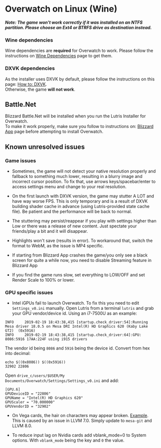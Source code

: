 # Overwatch on Linux (Wine)

**_Note: The game won't work correctly if it was installed on an NTFS partition. Please choose an Ext4 or BTRFS drive as destination instead._**

### Wine dependencies
Wine dependencies are **required** for Overwatch to work. Please follow the instructions on [Wine Dependencies](https://github.com/lutris/docs/blob/master/WineDependencies.md) page to get them.

### DXVK dependencies
As the installer uses DXVK by default, please follow the instructions on this page: [How to: DXVK](https://github.com/lutris/docs/blob/master/HowToDXVK.md).<br>
Otherwise, the game **will not work**.

## Battle.Net
Blizzard Battle.Net will be installed when you run the Lutris Installer for Overwatch.<br> To make it work properly, make sure you follow to instructions on: [Blizzard App](https://github.com/lutris/docs/blob/master/Battle.Net.md) page before attempting to install Overwatch.

## Known unresolved issues

### Game issues

- Sometimes, the game will not detect your native resolution properly and fallback to something much lower, resulting in a blurry image and incorrect cursor position. To fix that, use arrows keys/spacebar/enter to access settings menu and change to your real resolution.

- On the first launch with DXVK version, the game may stutter A LOT and have way worse FPS. This is only temporary and is a result of DXVK building shader cache in advance (using Lutris-provided state cache file). Be patient and the performance will be back to normal.

- The stuttering may persist/reappear if you play with settings higher than Low or there was a release of new content. Just spectate your friends/play a bit and it will disappear.

- Highlights won't save (results in error). To workaround that, switch the format to WebM, as the issue is MP4 specific.

- If starting from Blizzard App crashes the game/you only see a black screen for quite a while now, you need to disable Streaming feature in Blizzard App

- If you find the game runs slow, set everything to LOW/OFF and set Render Scale to 100% or lower.


### GPU specific issues

- Intel iGPUs fail to launch Overwatch. To fix this you need to edit `Settings_v0.ini` manually. Open Lutris from a terminal `lutris` and grab your GPU vendor/device id. Using an i7-7500U as an example:

```
INFO     2019-02-19 18:43:38,415 [startup.check_driver:54]:Running Mesa driver 18.0.5 on Mesa DRI Intel(R) HD Graphics 620 (Kaby Lake GT2)  (0x5916)
INFO     2019-02-19 18:43:38,415 [startup.check_driver:64]:GPU: 8086:5916 17AA:224F using i915 drivers
```

The vendor id being `8086` and `5916` being the device id. Convert from hex into decimal:

```
echo $((0x8086)) $((0x5916))
32902 22806
```

Open `drive_c/users/$USER/My Documents/Overwatch/Settings/Settings_v0.ini` and add:

```
[GPU.6]
GPUDeviceID = "22806"
GPUName = "Intel(R) HD Graphics 620"
GPUScaler = "70.000000"
GPUVendorID = "32902"
```

- On Vega cards, the hair on characters may appear broken. [Example](https://i.imgur.com/RmWCuCs.jpg). This is caused by an issue in LLVM 7.0. Simply update to `mesa-git` and LLVM 8.0.

- To reduce input lag on Nvidia cards add vblank_mode=0 to System options. With `vblank_mode` being the key and `0` the value.
